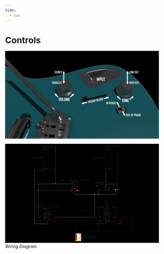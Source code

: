 ```yaml
---
hide:
  - toc
---
```


# Controls


![img](images/Controls_Diagram.jpg)


![img](images/Wiring_Diagram.jpg)
*Wiring Diagram*
